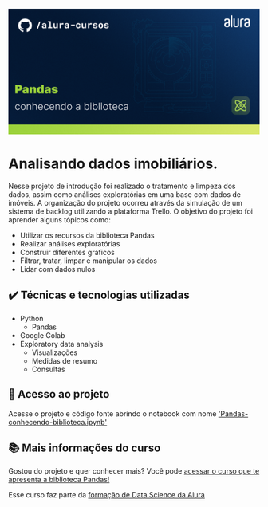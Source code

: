 ![Thumbnail GitHub](Thumbnails%20Pandas.png)
# Analisando dados imobiliários.
Nesse projeto de introdução foi realizado o tratamento e limpeza dos dados, assim como análises exploratórias em uma base com dados de imóveis. A organização do projeto ocorreu através da simulação de um sistema de backlog utilizando a plataforma Trello. 
O objetivo do projeto foi aprender alguns tópicos como:
- Utilizar os recursos da biblioteca Pandas
- Realizar análises exploratórias
- Construir diferentes gráficos
- Filtrar, tratar, limpar e manipular os dados
- Lidar com dados nulos

## ✔️ Técnicas e tecnologias utilizadas

- Python
  - Pandas
- Google Colab
- Exploratory data analysis
  - Visualizações
  - Medidas de resumo
  - Consultas

## 📁 Acesso ao projeto

Acesse o projeto e código fonte abrindo o notebook com nome ['Pandas-conhecendo-biblioteca.ipynb'](https://github.com/izotan/Cursos/blob/main/pandas-conhecendo-biblioteca/projeto_imobiliaria.ipynb)

## 📚 Mais informações do curso

Gostou do projeto e quer conhecer mais? Você pode [acessar o curso que te apresenta a biblioteca Pandas!](https://cursos.alura.com.br/course/pandas-conhecendo-biblioteca)

Esse curso faz parte da [formação de Data Science da Alura](https://cursos.alura.com.br/formacao-data-science)
